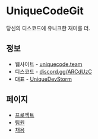 # UniqueCodeGit
당신의 디스코드에 유니크한 재미를 더.

## 정보
+ 웹사이트 - [uniquecode.team](https://uniquecode.team)
+ 디스코드 - [discord.gg/ARCdUzC](https://discord.gg/ARCdUzC)
+ 대표 - [UniqueDevStorm](https://github.com/UniqueDevStorm)

## 페이지
+ [프로젝트](page/project/README.md)
+ [팀원](page/member/README.md)
+ [채용](pages/recruit/README.md)


